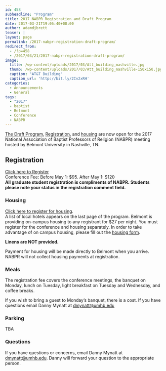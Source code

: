 ```yaml
---
id: 458
subheadline: "Program"
title: 2017 NABPR Registration and Draft Program
date: 2017-03-21T19:06:40+00:00
author: adamdjbrett
teaser: |
layout: page
permalink: /2017-nabpr-registration-draft-program/
redirect_from:
  - /?p=458
  - /2017/03/21/2017-nabpr-registration-draft-program/
image:
  title: /wp-content/uploads/2017/03/Att_building_nashville.jpg
  thumb: /wp-content/uploads/2017/03/Att_building_nashville-150x150.jpg
  caption: "AT&T Building"
  caption_url: 'http://bit.ly/2Iv2xRH'
categories:
  - Announcements
  - General
tags:
  - "2017"
  - baptist
  - Belmont
  - Conference
  - NABPR
---
```


[The Draft Program](/wp-content/uploads/2016/05/DRAFT-NABPR-Program-May2017-Belmont.pdf), [Registration](/meetings/registration/), and [housing](/meetings/housing/) are now open for the 2017 National Association of Baptist Professors of Religion (NABPR) meeting hosted by Belmont University in Nashville, TN.

## Registration

[Click here to Register](/meetings/registration/)  
Conference Fee: Before May 1: $95. After May 1: $120  
**All graduate student registration is compliments of NABPR. Students please note your status in the registration comment field.**

### Housing

[Click here to register for housing](/meetings/housing/).  
A list of local hotels appears on the last page of the program. Belmont is providing on-campus housing to any registrant for $27 per night. You must register for the conference and housing separately. In order to take advantage of on campus housing, please fill out the [housing form](/meetings/housing/).

**Linens are NOT provided.**

Payment for housing will be made directly to Belmont when you arrive. NABPR will not collect housing payments at registration.

### Meals

The registration fee covers the conference meetings, the banquet on Monday, lunch on Tuesday, light breakfast on Tuesday and Wednesday, and coffee breaks.

If you wish to bring a guest to Monday’s banquet, there is a cost. If you have questions email Danny Mynatt at dmynatt@umhb.edu

### Parking

TBA

### Questions

If you have questions or concerns, email Danny Mynatt at dmynatt@umhb.edu. Danny will forward your question to the appropriate person.
